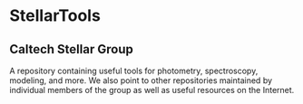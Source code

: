 # StellarTools
## Caltech Stellar Group
A repository containing useful tools for photometry, spectroscopy, modeling, and more. We also point to other repositories maintained by individual members of the group as well as useful resources on the Internet.
